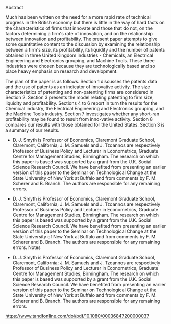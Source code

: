 Abstract

Much has been written on the need for a more rapid rate of technical progress in the British economy but there is little in the way of hard facts on the characteristics of firms that innovate and those that do not, on the factors determining a firm's rate of innovation, and on the relationship between innovation and profitability. The present paper attempts to give some quantitative content to the discussion by examining the relationship between a firm's size, its profitability, its liquidity and the number of patents obtained in three United Kingdom industries - Chemicals, an Electrical Engineering and Electronics grouping, and Machine Tools. These three industries were chosen because they are technologically based and so place heavy emphasis on research and development.

The plan of the paper is as follows. Section 1 discusses the patents data and the use of patents as an indicator of innovative activity. The size characteristics of patenting and non-patenting firms are considered in Section 2. Section 3 presents the model relating patenting to firm size, liquidity and profitability. Sections 4 to 6 report in turn the results for the Chemical industry, the Electrical Engineering and Electronics grouping, and the Machine Tools industry. Section 7 investigates whether any short-ran profitability may be found to result from inno-vative activity. Section 8 compares our results with those obtained for the United States. Section 3 is a summary of our results.

* D. J. Smyth is Professor of Economics, Claremont Graduate School, Claremont, California; J. M. Samuels and J. Tzoannos are respectively Professor of Business Policy and Lecturer in Econometrics, Graduate Centre for Management Studies, Birmingham. The research on which this paper is based was supported by a grant from the U.K. Social Science Research Council. We have benefited from presenting an earlier version of this paper to the Seminar on Technological Change at the State University of New York at Buffalo and from comments by F. M. Scherer and B. Branch. The authors are responsible for any remaining errors.

* D. J. Smyth is Professor of Economics, Claremont Graduate School, Claremont, California; J. M. Samuels and J. Tzoannos are respectively Professor of Business Policy and Lecturer in Econometrics, Graduate Centre for Management Studies, Birmingham. The research on which this paper is based was supported by a grant from the U.K. Social Science Research Council. We have benefited from presenting an earlier version of this paper to the Seminar on Technological Change at the State University of New York at Buffalo and from comments by F. M. Scherer and B. Branch. The authors are responsible for any remaining errors.
Notes

* D. J. Smyth is Professor of Economics, Claremont Graduate School, Claremont, California; J. M. Samuels and J. Tzoannos are respectively Professor of Business Policy and Lecturer in Econometrics, Graduate Centre for Management Studies, Birmingham. The research on which this paper is based was supported by a grant from the U.K. Social Science Research Council. We have benefited from presenting an earlier version of this paper to the Seminar on Technological Change at the State University of New York at Buffalo and from comments by F. M. Scherer and B. Branch. The authors are responsible for any remaining errors.

https://www.tandfonline.com/doi/pdf/10.1080/00036847200000037
